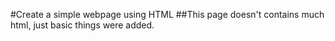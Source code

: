 #Create a simple webpage using HTML
##This page doesn't contains much html, just basic things were added.
